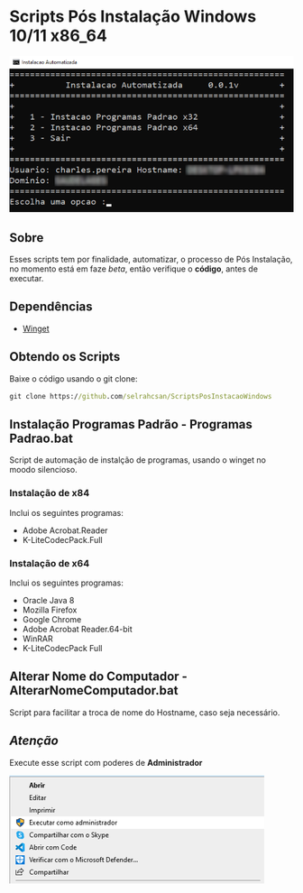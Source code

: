 # Scripts Pós Instalação Windows 10/11 x86_64

![Menu Inicial](Screenshot_1.png)

## Sobre

Esses scripts tem por finalidade, automatizar, o processo de Pós Instalação, no momento está em faze *beta*, então verifique o **código**, antes de executar.

## Dependências

* [Winget][def]

## Obtendo os Scripts

Baixe o código usando o git clone:

```cmd
git clone https://github.com/selrahcsan/ScriptsPosInstacaoWindows
```

## Instalação Programas Padrão - Programas Padrao.bat

Script de automação de instalção de programas, usando o winget no moodo silencioso.

### Instalação de x84

Inclui os seguintes programas:

* Adobe Acrobat.Reader
* K-LiteCodecPack.Full

### Instalação de x64

Inclui os seguintes programas:

* Oracle Java 8
* Mozilla Firefox
* Google Chrome
* Adobe Acrobat Reader.64-bit
* WinRAR
* K-LiteCodecPack Full

## Alterar Nome do Computador -AlterarNomeComputador.bat

Script para facilitar a troca de nome do Hostname, caso seja necessário.

## ***Atenção***

Execute esse script com poderes de **Administrador**

![Executar como Administrador](Screenshot_2.png)

[def]: https://www.microsoft.com/p/app-installer/9nblggh4nns1#activetab=pivot:overviewtab
